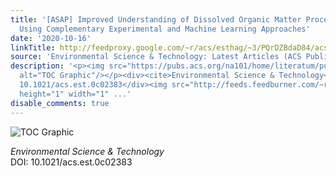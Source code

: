 ```yaml
---
title: '[ASAP] Improved Understanding of Dissolved Organic Matter Processing in Freshwater
  Using Complementary Experimental and Machine Learning Approaches'
date: '2020-10-16'
linkTitle: http://feedproxy.google.com/~r/acs/esthag/~3/PQrDZBdaD84/acs.est.0c02383
source: 'Environmental Science & Technology: Latest Articles (ACS Publications)'
description: '<p><img src="https://pubs.acs.org/na101/home/literatum/publisher/achs/journals/content/esthag/0/esthag.ahead-of-print/acs.est.0c02383/20201016/images/medium/es0c02383_0006.gif"
  alt="TOC Graphic"/></p><div><cite>Environmental Science & Technology</cite></div><div>DOI:
  10.1021/acs.est.0c02383</div><img src="http://feeds.feedburner.com/~r/acs/esthag/~4/PQrDZBdaD84"
  height="1" width="1" ...'
disable_comments: true
---
```

<p><img src="https://pubs.acs.org/na101/home/literatum/publisher/achs/journals/content/esthag/0/esthag.ahead-of-print/acs.est.0c02383/20201016/images/medium/es0c02383_0006.gif" alt="TOC Graphic"/></p><div><cite>Environmental Science & Technology</cite></div><div>DOI: 10.1021/acs.est.0c02383</div><img src="http://feeds.feedburner.com/~r/acs/esthag/~4/PQrDZBdaD84" height="1" width="1" ...